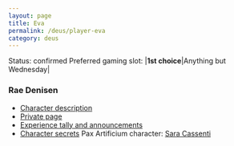 ```yaml
---
layout: page
title: Eva
permalink: /deus/player-eva
category: deus
---
```

Status: confirmed
Preferred gaming slot:
|__1st choice__|Anything but Wednesday|
### Rae Denisen
* [Character description](char-public-eva)
* [Private page](char-private-eva)
* [Experience tally and announcements](announce-eva)
* [Character secrets](char-secrets-eva)
Pax Artificium character: [Sara Cassenti](/pax/pcs/sara.html)

